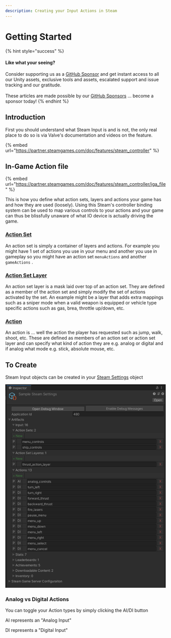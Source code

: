 ```yaml
---
description: Creating your Input Actions in Steam
---
```


# Getting Started

{% hint style="success" %}
#### Like what your seeing?

Consider supporting us as a [GitHub Sponsor](../../../../company/become-a-sponsor.md) and get instant access to all our Unity assets, exclusive tools and assets, escalated support and issue tracking and our gratitude.\
\
These articles are made possible by our [GitHub Sponsors](https://github.com/sponsors/heathen-engineering) ... become a sponsor today!
{% endhint %}

## Introduction

First you should understand what Steam Input is and is not, the only real place to do so is via Valve's documentation and videos on the feature.&#x20;

{% embed url="https://partner.steamgames.com/doc/features/steam_controller" %}

## In-Game Action file

{% embed url="https://partner.steamgames.com/doc/features/steam_controller/iga_file" %}

This is how you define what action sets, layers and actions your game has and how they are used (loosely). Using this Steam's controller binding system can be used to map various controls to your actions and your game can thus be blissfully unaware of what IO device is actually driving the game.

### [Action Set](../../objects/input-action-set.md)

An action set is simply a container of layers and actions. For example you might have 1 set of actions you use in your menu and another you use in gameplay so you might have an action set `menuActions` and another `gameActions` .

### [Action Set Layer](../../objects/input-action-set-layer.md)

An action set layer is a mask laid over top of an action set. They are defined as a member of the action set and simply modify the set of actions activated by the set. An example might be a layer that adds extra mappings such as a sniper mode when a valid weapon is equipped or vehicle type specific actions such as gas, brea, throttle up/down, etc.

### [Action](../../objects/input-action.md)

An action is ... well the action the player has requested such as jump, walk, shoot, etc. These are defined as members of an action set or action set layer and can specify what kind of action they are e.g. analog or digital and if analog what mode e.g. stick, absolute mouse, etc.

## To Create

Steam Input objects can be created in your [Steam Settings](../../objects/steam-settings.md) object

![](<../../../../.gitbook/assets/image (158) (1) (1) (1).png>)

### Analog vs Digital Actions

You can toggle your Action types by simply clicking the AI/DI button

AI represents an "Analog Input"

DI represents a "Digital Input"
